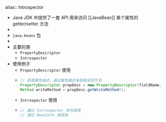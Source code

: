 alias:: Introspector

- Java JDK 中提供了一套 API 用来访问 [[JavaBean]] 某个属性的 getter/setter 方法
-
- `java.beans` 包
-
- 主要的类
	- `PropertyDescriptor`
	- `Introspector`
- 使用例子
	- `PropertyDescriptor` 使用
	- ```java
	  // 获得属性描述，通过属性描述来获取读写方法
	  PropertyDescriptor propDesc = new PropertyDescriptor(fieldName, SomeClass.class)
	  Method writeMethod = propDesc.getWriteMethod();
	  ```
	- `Introspector` 使用
	- ```java
	  // 通过 Introspector 来包装类
	  // 通过 BeanInfo 来获取
	  ```